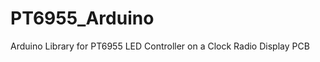 PT6955_Arduino
==============

Arduino Library for PT6955 LED Controller on a Clock Radio Display PCB
